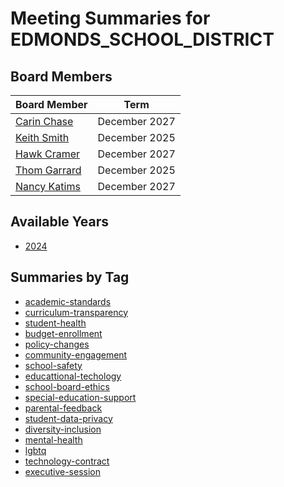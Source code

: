 # Meeting Summaries for EDMONDS_SCHOOL_DISTRICT

## Board Members

| Board Member       | Term           |
|--------------------|----------------|
| [Carin Chase](board_member_273.md) | December 2027 |
| [Keith Smith](board_member_274.md) | December 2025 |
| [Hawk Cramer](board_member_275.md) | December 2027 |
| [Thom Garrard](board_member_276.md) | December 2025 |
| [Nancy Katims](board_member_277.md) | December 2027 |

## Available Years
- [2024](school_board_54_year_2024.md)

## Summaries by Tag
- [academic-standards](school_board_54_tag_academic-standards.md)
- [curriculum-transparency](school_board_54_tag_curriculum-transparency.md)
- [student-health](school_board_54_tag_student-health.md)
- [budget-enrollment](school_board_54_tag_budget-enrollment.md)
- [policy-changes](school_board_54_tag_policy-changes.md)
- [community-engagement](school_board_54_tag_community-engagement.md)
- [school-safety](school_board_54_tag_school-safety.md)
- [educattional-techology](school_board_54_tag_educattional-techology.md)
- [school-board-ethics](school_board_54_tag_school-board-ethics.md)
- [special-education-support](school_board_54_tag_special-education-support.md)
- [parental-feedback](school_board_54_tag_parental-feedback.md)
- [student-data-privacy](school_board_54_tag_student-data-privacy.md)
- [diversity-inclusion](school_board_54_tag_diversity-inclusion.md)
- [mental-health](school_board_54_tag_mental-health.md)
- [lgbtq](school_board_54_tag_lgbtq.md)
- [technology-contract](school_board_54_tag_technology-contract.md)
- [executive-session](school_board_54_tag_executive-session.md)
